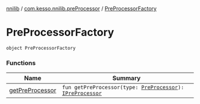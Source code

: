 [nnilib](../../index.md) / [com.kesso.nnilib.preProcessor](../index.md) / [PreProcessorFactory](./index.md)

# PreProcessorFactory

`object PreProcessorFactory`

### Functions

| Name | Summary |
|---|---|
| [getPreProcessor](get-pre-processor.md) | `fun getPreProcessor(type: `[`PreProcessor`](../-pre-processor/index.md)`): `[`IPreProcessor`](../-i-pre-processor/index.md) |
